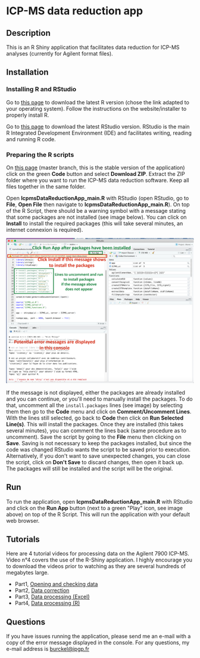 # ICP-MS data reduction app

## Description

This is an R Shiny application that facilitates data reduction for ICP-MS analyses (currently for Agilent format files).

## Installation

### Installing R and RStudio

Go to [this page](https://cran.rstudio.com/) to download the latest R version (chose the link adapted to your operating system).
Follow the instructions on the website/installer to properly install R.

Go to [this page](https://www.rstudio.com/products/rstudio/download/#download) to download the latest RStudio version. RStudio is the main R Integrated Development Environment (IDE) and  facilitates writing, reading and running R code.


### Preparing the R scripts

On [this page](https://github.com/PierreBu/R_ICPMS_Process/tree/master) (master branch, this is the stable version of the application) click on the green **Code** button and select **Download ZIP**. Extract the ZIP folder where you want to run the ICP-MS data reduction software. Keep all files together in the same folder.

Open **IcpmsDataReductionApp_main.R** with RStudio (open RStudio, go to **File**, **Open File** then navigate to **IcpmsDataReductionApp_main.R**). On top of the R Script, there should be a warning symbol with a message stating that some packages are not installed (see image below). You can click on **Install** to install the required packages (this will take several minutes, an internet connexion is required).


![Rstudio screenshot](https://github.com/PierreBurckel/IcpmsDataReductionApp/blob/master/RStudioCaptureEcran_mod.png)

If the message is not displayed, either the packages are already installed and you can continue, or you'll need to manually install the packages. To do that, uncomment all the `install.packages` lines (see image) by selecting them then go to the **Code** menu and click on **Comment/Uncomment Lines**. With the lines still selected, go back to **Code** then click on **Run Selected Line(s)**. This will install the packages. Once they are installed (this takes several minutes), you can comment the lines back (same procedure as to uncomment). Save the script by going to the **File** menu then clicking on **Save**. Saving is not necessary to keep the packages installed, but since the code was changed RStudio wants the script to be saved prior to execution. Alternatively, if you don't want to save unexpected changes, you can close the script, click on **Don't Save** to discard changes, then open it back up. The packages will still be installed and the script will be the original.

## Run

To run the application, open **IcpmsDataReductionApp_main.R** with RStudio and click on the **Run App** button (next to a green "Play" icon, see image above) on top of the R Script. This will run the application with your default web browser.

## Tutorials

Here are 4 tutorial videos for processing data on the Agilent 7900 ICP-MS. Video n°4 covers the use of the R-Shiny application. I highly encourage you to download the videos prior to watching as they are several hundreds of megabytes large.
- Part1, [Opening and checking data](https://drive.google.com/file/d/1mFeMndzGmAtN5Qt_tsqvyM2BrRVbyo06/view?usp=sharing)
- Part2, [Data correction](https://drive.google.com/file/d/1mOb3AqzBAstOO8Fs1d2B7wsbLvItuS8a/view?usp=sharing)
- Part3, [Data processing (Excel)](https://drive.google.com/file/d/1YT1coEkk1zpPVjIeC4uTmfB8GYZMdzC7/view?usp=sharing)
- Part4, [Data processing (R)](https://drive.google.com/file/d/1-ycANNSknwSEfpGpWF8atFMBAEwdLh2z/view?usp=sharing)

## Questions

If you have issues running the application, please send me an e-mail with a copy of the error message displayed in the console. For any questions, my e-mail address is burckel@ipgp.fr 
